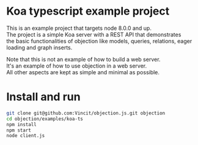 # Koa typescript example project

This is an example project that targets node 8.0.0 and up.  
The project is a simple Koa server with a REST API that demonstrates  
the basic functionalities of objection like models, queries, relations, eager loading and graph inserts.

Note that this is not an example of how to build a web server.  
It's an example of how to use objection in a web server.  
All other aspects are kept as simple and minimal as possible.  

# Install and run

```sh
git clone git@github.com:Vincit/objection.js.git objection
cd objection/examples/koa-ts
npm install
npm start
node client.js
```
